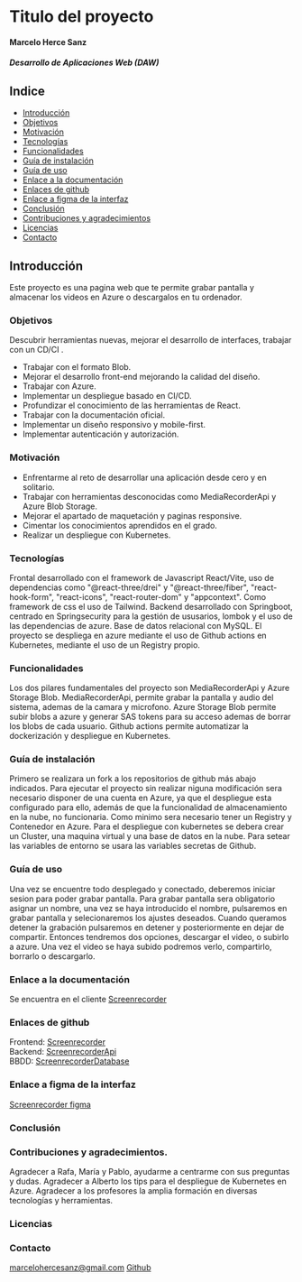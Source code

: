 # Titulo del proyecto
#### Marcelo Herce Sanz
##### Desarrollo de Aplicaciones Web (DAW)

## Indice
- [Introducción](#introducción)
- [Objetivos](#objetivos)
- [Motivación](#motivación)
- [Tecnologías](#tecnologías)
- [Funcionalidades](#funcionalidades)
- [Guía de instalación](#guía-de-instalación)
- [Guía de uso](#guía-de-uso)
- [Enlace a la documentación](#enlace-a-la-documentación)
- [Enlaces de github](#enlaces-de-github)
- [Enlace a figma de la interfaz](#enlace-a-figma-de-la-interfaz)
- [Conclusión](#conclusión)
- [Contribuciones y agradecimientos](#contribuciones-y-agradecimientos)
- [Licencias](#licencias)
- [Contacto](#contacto)

## Introducción
Este proyecto es una pagina web que te permite grabar pantalla y almacenar los videos en Azure o descargalos en tu ordenador.

### Objetivos
Descubrir herramientas nuevas, mejorar el desarrollo de interfaces, trabajar con un CD/CI   .
- Trabajar con el formato Blob.
- Mejorar el desarrollo front-end mejorando la calidad del diseño.
- Trabajar con Azure.
- Implementar un despliegue basado en CI/CD.
- Profundizar el conocimiento de las herramientas de React.
- Trabajar con la documentación oficial.
- Implementar un diseño responsivo y mobile-first.
- Implementar autenticación y autorización.

### Motivación 
- Enfrentarme al reto de desarrollar una aplicación desde cero y en solitario.
- Trabajar con herramientas desconocidas como MediaRecorderApi y Azure Blob Storage.
- Mejorar el apartado de maquetación y paginas responsive.
- Cimentar los conocimientos aprendidos en el grado.
- Realizar un despliegue con Kubernetes.

### Tecnologías 
Frontal desarrollado con el framework de Javascript React/Vite, uso de dependencias como "@react-three/drei" y "@react-three/fiber", "react-hook-form", "react-icons", "react-router-dom" y "appcontext". Como framework de css el uso de Tailwind.
Backend desarrollado con Springboot, centrado en Springsecurity para la gestión de ususarios, lombok y el uso de las dependencias de azure.
Base de datos relacional con MySQL.
El proyecto se despliega en azure mediante el uso de Github actions en Kubernetes, mediante el
uso de un Registry propio.

### Funcionalidades
Los dos pilares fundamentales del proyecto son MediaRecorderApi y Azure Storage Blob.
MediaRecorderApi, permite grabar la pantalla y audio del sistema, ademas de la camara y microfono.
Azure Storage Blob permite subir blobs a azure y generar SAS tokens para su acceso ademas de borrar los blobs de cada usuario.
Github actions permite automatizar la dockerización y despliegue en Kubernetes.


### Guía de instalación
Primero se realizara un fork a los repositorios de github más abajo indicados.
Para ejecutar el proyecto sin realizar niguna modificación sera necesario disponer de una cuenta en Azure, ya que el despliegue esta configurado para ello, además de que la funcionalidad de almacenamiento en la nube, no funcionaria.
Como minimo sera necesario tener un Registry y Contenedor en Azure. Para el despliegue con kubernetes se debera crear un Cluster, una maquina virtual y una base de datos en la nube.
Para setear las variables de  entorno se usara las variables secretas de Github.

### Guía de uso
Una vez se encuentre todo desplegado y conectado, deberemos iniciar sesion para poder grabar pantalla. Para grabar pantalla sera obligatorio asignar un nombre, una vez se haya introducido el nombre, pulsaremos en grabar pantalla y selecionaremos los ajustes deseados. Cuando queramos detener la grabación pulsaremos en detener y posteriormente en dejar de compartir. Entonces tendremos dos opciones, descargar el video, o subirlo a azure. Una vez el video se haya subido podremos verlo, compartirlo, borrarlo o descargarlo.

### Enlace a la documentación
Se encuentra en el cliente [Screenrecorder](https://github.com/MarceloHerce/ClienteTFG)

### Enlaces de github
Frontend: [Screenrecorder](https://github.com/MarceloHerce/ClienteTFG)  
Backend: [ScreenrecorderApi](https://github.com/MarceloHerce/APIUserTFG)  
BBDD: [ScreenrecorderDatabase](https://github.com/MarceloHerce/BBDDTFG)

### Enlace a figma de la interfaz
[Screenrecorder figma](https://github.com/MarceloHerce/ClienteTFG)

### Conclusión

### Contribuciones y agradecimientos.
Agradecer a Rafa, María y Pablo, ayudarme a centrarme con sus preguntas y dudas.
Agradecer a Alberto los tips para el despliegue de Kubernetes en Azure.
Agradecer a los profesores la amplia formación en diversas tecnologías y herramientas.

### Licencias

### Contacto
marcelohercesanz@gmail.com
[Github](https://github.com/MarceloHerce)
